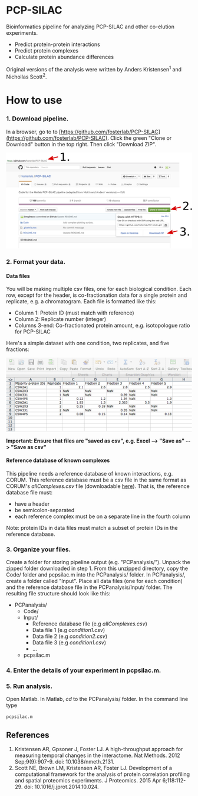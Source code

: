 # PCP-SILAC
Bioinformatics pipeline for analyzing PCP-SILAC and other co-elution experiments.

* Predict protein-protein interactions
* Predict protein complexes
* Calculate protein abundance differences

Original versions of the analysis were written by Anders Kristensen<sup>1</sup> and Nichollas Scott<sup>2</sup>.


# How to use

### 1. Download pipeline.

In a browser, go to to [https://github.com/fosterlab/PCP-SILAC](https://github.com/fosterlab/PCP-SILAC). Click the green "Clone or Download" button in the top right. Then click "Download ZIP".

![Download pipeline from github](/ReadmeFigures/01download.jpg?raw=true)

### 2. Format your data.

#### Data files
You will be making multiple csv files, one for each biological condition. Each row, except for the header, is co-fractionation data for a single protein and replicate, e.g. a chromatogram. Each file is formatted like this:

* Column 1: Protein ID (must match with reference)
* Column 2: Replicate number (integer)
* Columns 3-end: Co-fractionated protein amount, e.g. isotopologue ratio for PCP-SILAC

Here's a simple dataset with one condition, two replicates, and five fractions:

![Format your data files like this](/ReadmeFigures/examplefile1.jpg?raw=true)

**Important: Ensure that files are "saved as csv", e.g. Excel --> "Save as" --> "Save as csv"**

#### Reference database of known complexes
This pipeline needs a reference database of known interactions, e.g. CORUM. This reference database must be a csv file in the same format as CORUM's *allComplexes.csv* file (downloadable [here](http://mips.helmholtz-muenchen.de/genre/proj/corum/)). That is, the reference database file must:
* have a header
* be semicolon-separated
* each reference complex must be on a separate line in the fourth column

Note: protein IDs in data files must match a subset of protein IDs in the reference database.


### 3. Organize your files.

Create a folder for storing pipeline output (e.g. "PCPanalysis/"). Unpack the zipped folder downloaded in step 1. From this unzipped directory, copy the Code/ folder and pcpsilac.m into the PCPanalysis/ folder. In PCPanalysis/, create a folder called "Input". Place all data files (one for each condition) and the reference database file in the PCPanalysis/Input/ folder. The resulting file structure should look like this:

  * PCPanalysis/
    * Code/
    * Input/
      * Reference database file (e.g *allComplexes.csv*)
      * Data file 1 (e.g *condition1.csv*)
      * Data file 2 (e.g *condition2.csv*)
      * Data file 3 (e.g *condition1.csv*)
      * ...
    * pcpsilac.m



### 4. Enter the details of your experiment in pcpsilac.m.


### 5. Run analysis.
Open Matlab. In Matlab, *cd* to the PCPanalysis/ folder. In the command line type

```
pcpsilac.m
```


## References

1. Kristensen AR, Gpsoner J, Foster LJ. A high-throughput approach for measuring temporal changes in the interactome. Nat Methods. 2012 Sep;9(9):907-9. doi: 10.1038/nmeth.2131.
2. Scott NE, Brown LM, Kristensen AR, Foster LJ. Development of a computational framework for the analysis of protein correlation profiling and spatial proteomics experiments. J Proteomics. 2015 Apr 6;118:112-29. doi: 10.1016/j.jprot.2014.10.024.
